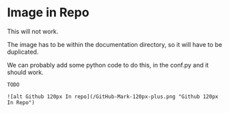 # Image in Repo

This will not work.

The image has to be within the documentation directory, so it will have to be duplicated.

We can probably add some python code to do this, in the conf.py and it should work.

`TODO`

```
![alt Github 120px In repo](/GitHub-Mark-120px-plus.png "Github 120px In Repo")
```

